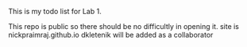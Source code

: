 This is my todo list for Lab 1.

This repo is public so there should be no difficultly in opening it.
site is nickpraimraj.github.io
dkletenik will be added as a collaborator
